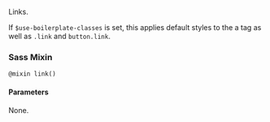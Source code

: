 Links.

If `$use-boilerplate-classes` is set, this applies default styles to the a tag
as well as `.link` and `button.link`.


### Sass Mixin

`@mixin link()`

#### Parameters

None.
